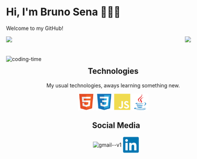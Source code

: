 # Hi, I'm Bruno Sena 🧑🏻‍💻
<p>Welcome to my GitHub!</p>

<div>
  <img  height="180em" src="https://github-readme-stats.vercel.app/api?username=brunosen4s&show_icons=true&theme=dark&include_all_commits=true&count_private=true"/>
  <img align="right" height="180em" src="https://github-readme-stats.vercel.app/api/top-langs/?username=brunosen4s&layout=compact&langs_count=16&theme=dark"/>
</div>
<br>
<div  align="center"> 

<div  align="center"> 
  <div style="display: inline_block"><br>
    <img align="left" height="250" alt="coding-time" src="code.gif">
    <h2 align="center">Technologies</h2>
    <p>My usual technologies, aways learning something new.</p>
    <img align="center" height="45" width="45" alt="html-icon" src="https://raw.githubusercontent.com/devicons/devicon/master/icons/html5/html5-original.svg">
    <img align="center" height="45" width="45" alt="css-icon" src="https://raw.githubusercontent.com/devicons/devicon/master/icons/css3/css3-original.svg">
     <img align="center" height="45" width="45" alt="js-icon"  src="https://raw.githubusercontent.com/devicons/devicon/master/icons/javascript/javascript-plain.svg">
     <img align="center" height="45" width="45" alt="java-icon" src="https://raw.githubusercontent.com/devicons/devicon/master/icons/java/java-original.svg">
   </div>
    

  <h2 align="center">Social Media</h2>
  <div
    <a href = "mailto: brunosen4s@gmail.com">
     <img align="center" width="50" height="50" src="https://img.icons8.com/color/48/gmail--v1.png" alt="gmail--v1"/>
    </a>
    <a href = "https://www.linkedin.com/in/brunosen4/">
         <img align="center" height="45" width="45" alt="linkedin-icon" src="https://raw.githubusercontent.com/devicons/devicon/master/icons/linkedin/linkedin-original.svg">
    </a>
</div>
